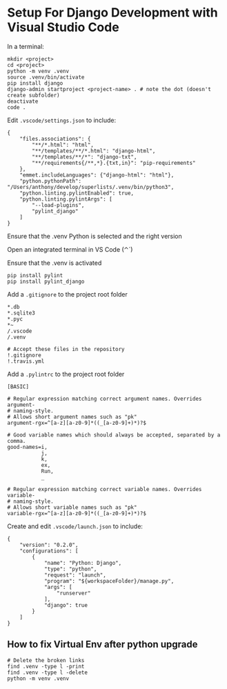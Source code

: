 # Setup For Django Development with Visual Studio Code

In a terminal:

    mkdir <project>
    cd <project>
    python -m venv .venv
    source .venv/bin/activate
    pip install django
    django-admin startproject <project-name> . # note the dot (doesn't create subfolder)
    deactivate
    code .

Edit `.vscode/settings.json` to include:

    {
        "files.associations": {
            "**/*.html": "html",
            "**/templates/**/*.html": "django-html",
            "**/templates/**/*": "django-txt",
            "**/requirements{/**,*}.{txt,in}": "pip-requirements"
        },
        "emmet.includeLanguages": {"django-html": "html"},
        "python.pythonPath": "/Users/anthony/develop/superlists/.venv/bin/python3",
        "python.linting.pylintEnabled": true,
        "python.linting.pylintArgs": [
            "--load-plugins",
            "pylint_django"
        ]
    }

Ensure that the .venv Python is selected and the right version

Open an integrated terminal in VS Code (⌃\`)

Ensure that the .venv is activated

    pip install pylint
    pip install pylint_django

Add a `.gitignore` to the project root folder

    *.db
    *.sqlite3
    *.pyc
    *~
    /.vscode
    /.venv

    # Accept these files in the repository
    !.gitignore
    !.travis.yml

Add a `.pylintrc` to the project root folder

    [BASIC]

    # Regular expression matching correct argument names. Overrides argument-
    # naming-style.
    # Allows short argument names such as "pk"
    argument-rgx=^[a-z][a-z0-9]*((_[a-z0-9]+)*)?$

    # Good variable names which should always be accepted, separated by a comma.
    good-names=i,
               j,
               k,
               ex,
               Run,
               _

    # Regular expression matching correct variable names. Overrides variable-
    # naming-style.
    # Allows short variable names such as "pk"
    variable-rgx=^[a-z][a-z0-9]*((_[a-z0-9]+)*)?$

Create and edit `.vscode/launch.json` to include:

    {
        "version": "0.2.0",
        "configurations": [
            {
                "name": "Python: Django",
                "type": "python",
                "request": "launch",
                "program": "${workspaceFolder}/manage.py",
                "args": [
                    "runserver"
                ],
                "django": true
            }
        ]
    }

## How to fix Virtual Env after python upgrade

    # Delete the broken links
    find .venv -type l -print
    find .venv -type l -delete
    python -m venv .venv
